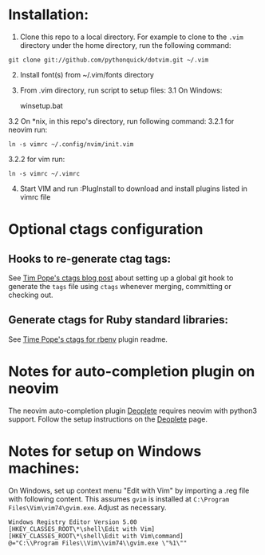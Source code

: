 # Installation:

1.   Clone this repo to a local directory. For example to clone to the `.vim` directory under the home directory, run the following command: 

    git clone git://github.com/pythonquick/dotvim.git ~/.vim

2.   Install font(s) from ~/.vim/fonts directory
3.   From .vim directory, run script to setup files:
3.1 On Windows:

     winsetup.bat

3.2 On *nix, in this repo's directory, run following command:
3.2.1 for neovim run:

    ln -s vimrc ~/.config/nvim/init.vim

3.2.2 for vim run:

    ln -s vimrc ~/.vimrc

4.   Start VIM and run :PlugInstall to download and install plugins listed in vimrc file


# Optional ctags configuration

## Hooks to re-generate ctag tags:

See [Tim Pope's ctags blog post](https://tbaggery.com/2011/08/08/effortless-ctags-with-git.html)
about setting up a global git hook to generate the `tags` file using `ctags`
whenever merging, committing or checking out.

## Generate ctags for Ruby standard libraries:

See [Time Pope's ctags for rbenv](https://github.com/tpope/rbenv-ctags) plugin readme.


# Notes for auto-completion plugin on neovim

The neovim auto-completion plugin [Deoplete](https://github.com/shougo/deoplete.nvim)
requires neovim with python3 support. Follow the setup instructions on the 
[Deoplete](https://github.com/shougo/deoplete.nvim) page.

# Notes for setup on Windows machines:

On Windows, set up context menu "Edit with Vim" by importing a .reg file with following content.
This assumes `gvim` is installed at `C:\Program Files\Vim\vim74\gvim.exe`. Adjust as necessary.

    Windows Registry Editor Version 5.00
    [HKEY_CLASSES_ROOT\*\shell\Edit with Vim]
    [HKEY_CLASSES_ROOT\*\shell\Edit with Vim\command] 
    @="C:\\Program Files\\Vim\\vim74\\gvim.exe \"%1\""
